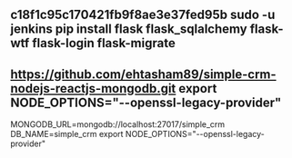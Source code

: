 
c18f1c95c170421fb9f8ae3e37fed95b
sudo -u jenkins pip install flask flask_sqlalchemy flask-wtf flask-login flask-migrate
---
https://github.com/ehtasham89/simple-crm-nodejs-reactjs-mongodb.git
export NODE_OPTIONS="--openssl-legacy-provider"
---
MONGODB_URL=mongodb://localhost:27017/simple_crm
DB_NAME=simple_crm
export NODE_OPTIONS="--openssl-legacy-provider"
